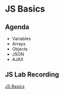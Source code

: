 # JS Basics

## Agenda

- Variables
- Arrays
- Objects
- JSON
- AJAX

## JS Lab Recording
[JS Basics](https://drive.google.com/file/d/1865pI8HNhs93WVq9ISGOPCLwEL9PyVFH/view?usp=sharing)
